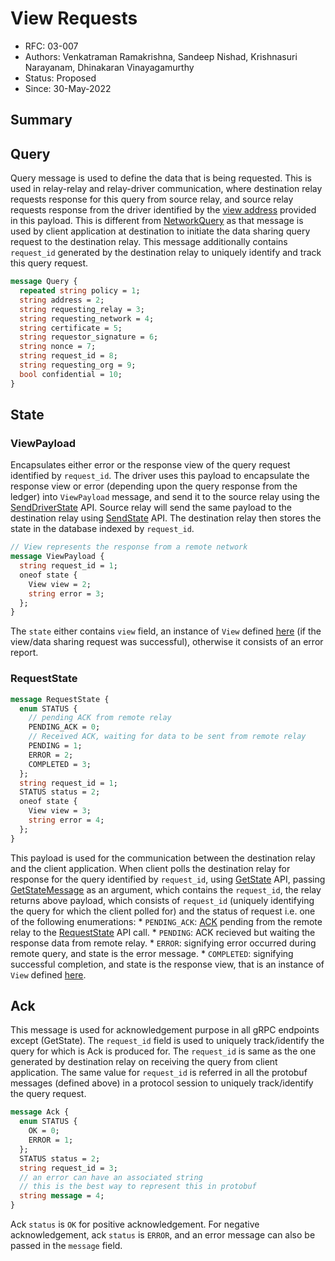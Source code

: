 <!--
 Copyright IBM Corp. All Rights Reserved.

 SPDX-License-Identifier: CC-BY-4.0
 -->
# View Requests

- RFC: 03-007
- Authors: Venkatraman Ramakrishna, Sandeep Nishad, Krishnasuri Narayanam, Dhinakaran Vinayagamurthy
- Status: Proposed
- Since: 30-May-2022

## Summary

## Query

Query message is used to define the data that is being requested. This is used in relay-relay and relay-driver communication, where destination relay requests response for this query from source relay, and source relay requests response from the driver identified by the [view address](../../formats/views/addressing.md) provided in this payload. This is different from [NetworkQuery](../communication/relay.md#networkquery) as that message is used by client application at destination to initiate the data sharing query request to the destination relay. This message additionally contains `request_id` generated by the destination relay to uniquely identify and track this query request.

```protobuf
message Query {
  repeated string policy = 1;
  string address = 2;
  string requesting_relay = 3;
  string requesting_network = 4;
  string certificate = 5;
  string requestor_signature = 6;
  string nonce = 7;
  string request_id = 8;
  string requesting_org = 9;
  bool confidential = 10;
}
```

## State

### ViewPayload

Encapsulates either error or the response view of the query request identified by `request_id`. The driver uses this payload to encapsulate the response view or error (depending upon the query response from the ledger) into `ViewPayload` message, and send it to the source relay using the [SendDriverState](../../models/infrastructure/relays.md#api-for-driver) API. Source relay will send the same payload to the destination relay using [SendState](../../models/infrastructure/relays.md#api-for-other-relays) API. The destination relay then stores the state in the database indexed by `request_id`. 

```protobuf
// View represents the response from a remote network
message ViewPayload {
  string request_id = 1;
  oneof state {
    View view = 2;
    string error = 3;
  };
}
```

The `state` either contains `view` field, an instance of `View` defined [here](./view-definition.md) (if the view/data sharing request was successful), otherwise it consists of an error report.

### RequestState

```protobuf
message RequestState {
  enum STATUS {
    // pending ACK from remote relay
    PENDING_ACK = 0;
    // Received ACK, waiting for data to be sent from remote relay
    PENDING = 1;
    ERROR = 2;
    COMPLETED = 3;
  };
  string request_id = 1;
  STATUS status = 2;
  oneof state {
    View view = 3;
    string error = 4;
  };
}
```

This payload is used for the communication between the destination relay and the client application. When client polls the destination relay for response for the query identified by `request_id`, using [GetState](../../models/infrastructure/relays.md#api-for-application-client) API, passing [GetStateMessage](../communication/relay.md#getstatemessage) as an argument, which contains the `request_id`, the relay returns above payload, which consists of `request_id` (uniquely identifying the query for which the client polled for) and the status of request i.e. one of the following enumerations:
    * `PENDING_ACK`: [ACK](#ack) pending from the remote relay to the [RequestState](../../models/infrastructure/relays.md#api-for-other-relays) API call.
    * `PENDING`: ACK recieved but waiting the response data from remote relay.
    * `ERROR`: signifying error occurred during remote query, and state is the error message.
    * `COMPLETED`: signifying successful completion, and state is the response view, that is an instance of `View` defined [here](./view-definition.md).

## Ack

This message is used for acknowledgement purpose in all gRPC endpoints except (GetState). The `request_id` field is used to uniquely track/identify the query for which is Ack is produced for. The `request_id` is same as the one generated by destination relay on receiving the query from client application. The same value for `request_id` is referred in all the protobuf messages (defined above) in a protocol session to uniquely track/identify the query request.

```protobuf
message Ack {
  enum STATUS {
    OK = 0;
    ERROR = 1;
  };
  STATUS status = 2;
  string request_id = 3;
  // an error can have an associated string
  // this is the best way to represent this in protobuf
  string message = 4;
}
```

Ack `status` is `OK` for positive acknowledgement. For negative acknowledgement, ack `status` is `ERROR`, and an error message can also be passed in the `message` field.
  

